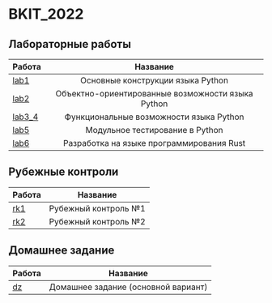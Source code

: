 # BKIT_2022
## Лабораторные работы
| Работа | Название |
|----------------|:---------:|
| [lab1](https://github.com/MaximIvanchenko18/BKIT_2022/tree/lab1) | Основные конструкции языка Python |
| [lab2](https://github.com/MaximIvanchenko18/BKIT_2022/tree/lab2) | Объектно-ориентированные возможности языка Python |
| [lab3_4](https://github.com/MaximIvanchenko18/BKIT_2022/tree/lab3_4) | Функциональные возможности языка Python |
| [lab5](https://github.com/MaximIvanchenko18/BKIT_2022/tree/lab5) | Модульное тестирование в Python |
| [lab6](https://github.com/MaximIvanchenko18/BKIT_2022/tree/lab6) | Разработка на языке программирования Rust |
## Рубежные контроли
| Работа | Название |
|----------------|:---------:|
| [rk1](https://github.com/MaximIvanchenko18/BKIT_2022/tree/rk1) | Рубежный контроль №1 |
| [rk2](https://github.com/MaximIvanchenko18/BKIT_2022/tree/rk2) | Рубежный контроль №2 |
## Домашнее задание
| Работа | Название |
|----------------|:---------:|
| [dz](https://github.com/MaximIvanchenko18/BKIT_2022/tree/dz) | Домашнее задание (основной вариант) |
